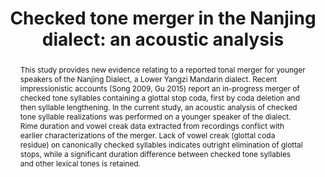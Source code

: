 ---
abstract: This study provides new evidence relating to a reported tonal merger for younger speakers of the Nanjing Dialect, a Lower Yangzi Mandarin dialect. Recent impressionistic accounts (Song 2009, Gu 2015) report an in-progress merger of checked tone syllables containing a glottal stop coda, first by coda deletion and then syllable lengthening. In the current study, an acoustic analysis of checked tone syllable realizations was performed on a younger speaker of the dialect. Rime duration and vowel creak data extracted from recordings conflict with earlier characterizations of the merger. Lack of vowel creak (glottal coda residue) on canonically checked syllables indicates outright elimination of glottal stops, while a significant duration difference between checked tone syllables and other lexical tones is retained.
authors:
  - admin
date: ""
doi: ""
featured: false
projects: []
publication: '*Proceedings of NACCL-29*'
publication_short: ""
publication_types:
  - "1"
publishDate: "2019-04-12T00:00:00Z"
summary:
tags:
title: "Checked tone merger in the Nanjing dialect: an acoustic analysis"
url_code: ""
url_dataset: ""
url_pdf: https://naccl.osu.edu/sites/default/files/06-Oakden-p141-152.pdf
url_poster: ""
url_project: ""
url_slides: ""
url_source: ""
url_video: ""
---